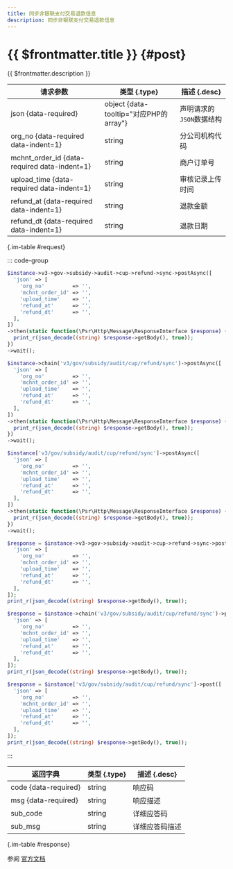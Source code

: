 ```yaml
---
title: 同步非银联支付交易退款信息
description: 同步非银联支付交易退款信息
---
```


# {{ $frontmatter.title }} {#post}

{{ $frontmatter.description }}

| 请求参数 | 类型 {.type} | 描述 {.desc}
| --- | --- | ---
| json {data-required} | object {data-tooltip="对应PHP的array"} | 声明请求的`JSON`数据结构
| org_no {data-required data-indent=1} | string | 分公司机构代码
| mchnt_order_id {data-required data-indent=1} | string | 商户订单号
| upload_time {data-required data-indent=1} | string | 审核记录上传时间
| refund_at {data-required data-indent=1} | string | 退款金额
| refund_dt {data-required data-indent=1} | string | 退款日期

{.im-table #request}

::: code-group

```php [异步纯链式]
$instance->v3->gov->subsidy->audit->cup->refund->sync->postAsync([
  'json' => [
    'org_no'         => '',
    'mchnt_order_id' => '',
    'upload_time'    => '',
    'refund_at'      => '',
    'refund_dt'      => '',
  ],
])
->then(static function(\Psr\Http\Message\ResponseInterface $response) {
  print_r(json_decode((string) $response->getBody(), true));
})
->wait();
```

```php [异步声明式]
$instance->chain('v3/gov/subsidy/audit/cup/refund/sync')->postAsync([
  'json' => [
    'org_no'         => '',
    'mchnt_order_id' => '',
    'upload_time'    => '',
    'refund_at'      => '',
    'refund_dt'      => '',
  ],
])
->then(static function(\Psr\Http\Message\ResponseInterface $response) {
  print_r(json_decode((string) $response->getBody(), true));
})
->wait();
```

```php [异步属性式]
$instance['v3/gov/subsidy/audit/cup/refund/sync']->postAsync([
  'json' => [
    'org_no'         => '',
    'mchnt_order_id' => '',
    'upload_time'    => '',
    'refund_at'      => '',
    'refund_dt'      => '',
  ],
])
->then(static function(\Psr\Http\Message\ResponseInterface $response) {
  print_r(json_decode((string) $response->getBody(), true));
})
->wait();
```

```php [同步纯链式]
$response = $instance->v3->gov->subsidy->audit->cup->refund->sync->post([
  'json' => [
    'org_no'         => '',
    'mchnt_order_id' => '',
    'upload_time'    => '',
    'refund_at'      => '',
    'refund_dt'      => '',
  ],
]);
print_r(json_decode((string) $response->getBody(), true));
```

```php [同步声明式]
$response = $instance->chain('v3/gov/subsidy/audit/cup/refund/sync')->post([
  'json' => [
    'org_no'         => '',
    'mchnt_order_id' => '',
    'upload_time'    => '',
    'refund_at'      => '',
    'refund_dt'      => '',
  ],
]);
print_r(json_decode((string) $response->getBody(), true));
```

```php [同步属性式]
$response = $instance['v3/gov/subsidy/audit/cup/refund/sync']->post([
  'json' => [
    'org_no'         => '',
    'mchnt_order_id' => '',
    'upload_time'    => '',
    'refund_at'      => '',
    'refund_dt'      => '',
  ],
]);
print_r(json_decode((string) $response->getBody(), true));
```

:::

| 返回字典 | 类型 {.type} | 描述 {.desc}
| --- | --- | ---
| code {data-required} | string | 响应码
| msg {data-required} | string | 响应描述
| sub_code | string | 详细应答码
| sub_msg | string | 详细应答码描述

{.im-table #response}

参阅 [官方文档](https://pay.weixin.qq.com/doc/v3/partner/4013989535)
